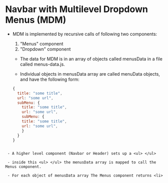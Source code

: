 # Navbar with Multilevel Dropdown Menus (MDM)

- MDM is implemented by recursive calls of following two components:

  1. "Menus" component
  2. "Dropdown" component

  - The data for MDM is in an array of objects called menusData in a file called menus-data.js.

  - Individual objects in menusData array are called menuData objects, and have the following form:

  ```js
  {
    title: "some title",
    url: "some url",
    subMenu: {
      title: "some title",
      url: "some url",
      subMenu: {
      title: "some title",
      url: "some url",
      }
    }
  }
  ```

```

 - A higher level component (Navbar or Header) sets up a <ul> </ul>

 - inside this <ul> </ul> the menusData array is mapped to call the Menus component.

 - For each object of menusData array The Menus component returns <li>
```
